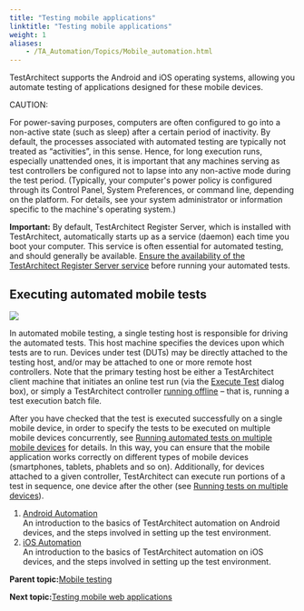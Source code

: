 ```yaml
--- 
title: "Testing mobile applications"
linktitle: "Testing mobile applications"
weight: 1
aliases: 
    - /TA_Automation/Topics/Mobile_automation.html
---
```


TestArchitect supports the Android and iOS operating systems, allowing you automate testing of applications designed for these mobile devices.

CAUTION:

For power-saving purposes, computers are often configured to go into a non-active state \(such as sleep\) after a certain period of inactivity. By default, the processes associated with automated testing are typically not treated as “activities”, in this sense. Hence, for long execution runs, especially unattended ones, it is important that any machines serving as test controllers be configured not to lapse into any non-active mode during the test period. \(Typically, your computer's power policy is configured through its Control Panel, System Preferences, or command line, depending on the platform. For details, see your system administrator or information specific to the machine's operating system.\)

**Important:** By default, TestArchitect Register Server, which is installed with TestArchitect, automatically starts up as a service \(daemon\) each time you boot your computer. This service is often essential for automated testing, and should generally be available. [Ensure the availability of the TestArchitect Register Server service](/TA_Administration/Topics/adm_taregserver.html) before running your automated tests.

## Executing automated mobile tests

![](/images//Images/mobile_execution_diagram.png)

In automated mobile testing, a single testing host is responsible for driving the automated tests. This host machine specifies the devices upon which tests are to run. Devices under test \(DUTs\) may be directly attached to the testing host, and/or may be attached to one or more remote host controllers. Note that the primary testing host be either a TestArchitect client machine that initiates an online test run \(via the [Execute Test](/TA_Help/Topics/Test_exec_test_execution.html) dialog box\), or simply a TestArchitect controller [running offline](/TA_Help/Topics/Test_exec_batch_file.html) – that is, running a test execution batch file.

After you have checked that the test is executed successfully on a single mobile device, in order to specify the tests to be executed on multiple mobile devices concurrently, see [Running automated tests on multiple mobile devices](/TA_Automation/Topics/aut_app_testing_mobile_running_tests_multiple_devices.html) for details. In this way, you can ensure that the mobile application works correctly on different types of mobile devices \(smartphones, tablets, phablets and so on\). Additionally, for devices attached to a given controller, TestArchitect can execute run portions of a test in sequence, one device after the other \(see [Running tests on multiple devices](/reuse/ReusedConcepts.html#section.mobile.sync_serial.multiple_devices)\).

1.  [Android Automation](/Android/Topics/Android_Automation_begin.html)  
An introduction to the basics of TestArchitect automation on Android devices, and the steps involved in setting up the test environment.
2.  [iOS Automation](/iOS/Topics/iOS_automation_def.html)  
An introduction to the basics of TestArchitect automation on iOS devices, and the steps involved in setting up the test environment.

**Parent topic:**[Mobile testing](/TA_Automation/Topics/aut_app_testing_mobile.html)

**Next topic:**[Testing mobile web applications](/TA_Automation/Topics/aut_app_testing_mobile_web.html)

